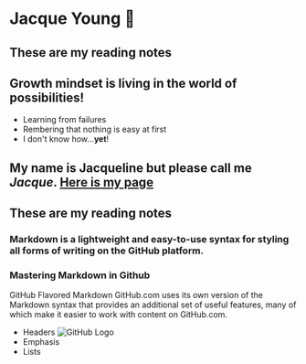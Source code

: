 # Jacque Young :metal:
## These are my reading notes

## Growth mindset is living in the world of possibilities!
- Learning from failures
- Rembering that nothing is easy at first
- I don't know how...**yet**!

## My name is Jacqueline but please call me *Jacque*.  [Here is my page](https://jyoung7834.github.io/reading-notes/)

## These are my reading notes
### Markdown is a lightweight and easy-to-use syntax for styling all forms of writing on the GitHub platform.
### Mastering Markdown in Github 

GitHub Flavored Markdown
GitHub.com uses its own version of the Markdown syntax that provides an additional set of useful features, many of which make it easier to work with content on GitHub.com.

* Headers
![GitHub Logo](/images/logo.png)
* Emphasis
* Lists
